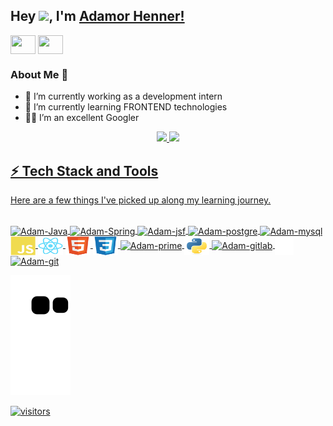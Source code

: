 ## Hey <img src="https://github.com/TheDudeThatCode/TheDudeThatCode/blob/master/Assets/Hi.gif" width="29px">, I'm [Adamor Henner!](https://www.linkedin.com/in/adamorhenner/) 

<div>
  
  <a href = "mailto:adamorhenner2@outlook.com"><img align="center" height="30" width="40" src="https://icongr.am/entypo/mail.svg?size=128&color=007bff" target="_blank"></a>
  <a href="https://www.linkedin.com/in/adamorhenner/" target="_blank"><img align="center" height="30" width="40" src="https://cdn.jsdelivr.net/gh/devicons/devicon/icons/linkedin/linkedin-original.svg" target="_blank"></a> 
  </div>

### About Me 🚀
- 🔭 I’m currently working as a development intern
- 🌱 I’m currently learning FRONTEND technologies
- 👨‍💻 I’m an excellent Googler

<div align="center">
  <a href="https://github.com/adamorhenner">
  <img height="180em" src="https://github-readme-stats.vercel.app/api?username=adamorhenner&show_icons=true&theme=dracula&include_all_commits=true&count_private=true"/>
  <img height="180em" src="https://github-readme-stats.vercel.app/api/top-langs/?username=adamorhenner&layout=compact&langs_count=7&theme=dracula"/>
</div>

## ⚡ Tech Stack and Tools
Here are a few things I've picked up along my learning journey.
<div style="display: inline_block"><br>
  <img align="center" alt="Adam-Java" height="30" width="40" src="https://cdn.jsdelivr.net/gh/devicons/devicon/icons/java/java-original.svg">
  <img align="center" alt="Adam-Spring" height="30" width="40" src="https://cdn.jsdelivr.net/gh/devicons/devicon/icons/spring/spring-original.svg">
  <img align="center" alt="Adam-jsf" height="30" width="40" src="https://user-images.githubusercontent.com/53570263/148131263-11d312df-bb24-43f6-918a-e392da04c3c3.png">
  <img align="center" alt="Adam-postgre" height="30" width="40" src="https://cdn.jsdelivr.net/gh/devicons/devicon/icons/postgresql/postgresql-original.svg" >
  <img align="center" alt="Adam-mysql" height="30" width="40" src="https://cdn.jsdelivr.net/gh/devicons/devicon/icons/mysql/mysql-original-wordmark.svg">
  <img align="center" alt="Adam-Js" height="30" width="40" src="https://raw.githubusercontent.com/devicons/devicon/master/icons/javascript/javascript-plain.svg">
  <img align="center" alt="Adam-React" height="30" width="40" src="https://raw.githubusercontent.com/devicons/devicon/master/icons/react/react-original.svg">
  <img align="center" alt="Adam-HTML" height="30" width="40" src="https://raw.githubusercontent.com/devicons/devicon/master/icons/html5/html5-original.svg">
  <img align="center" alt="Adam-CSS" height="30" width="40" src="https://raw.githubusercontent.com/devicons/devicon/master/icons/css3/css3-original.svg">
  <img align="center" alt="Adam-prime" height="30" width="120" src="https://user-images.githubusercontent.com/53570263/148130185-5591c302-5efe-475d-ac41-48842e33e96d.png">
  <img align="center" alt="Adam-Python" height="30" width="40" src="https://raw.githubusercontent.com/devicons/devicon/master/icons/python/python-original.svg">
  <img align="center" alt="Adam-gitlab" height="30" width="40" src="https://cdn.jsdelivr.net/gh/devicons/devicon/icons/gitlab/gitlab-original.svg">
  <img align="center" alt="Adam-github" height="30" width="30" src="https://github.com/Aakarsh-B/trying-repos/blob/master/github.svg">
  <img align="center" alt="Adam-git" height="30" width="40" src="https://cdn.jsdelivr.net/gh/devicons/devicon/icons/git/git-original.svg">
</div>
  

  ![Snake animation](https://github.com/adamorhenner/adamorhenner/blob/output/github-contribution-grid-snake.svg)

  ![visitors](https://visitor-badge.laobi.icu/badge?page_id=adamorhenner.adamorhenner)
